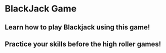 # BlackJack Game
## Learn how to play Blackjack using this game!
## Practice your skills before the high roller games!